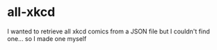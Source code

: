# all-xkcd

I wanted to retrieve all xkcd comics from a JSON file but I couldn't find one... so I made one myself
